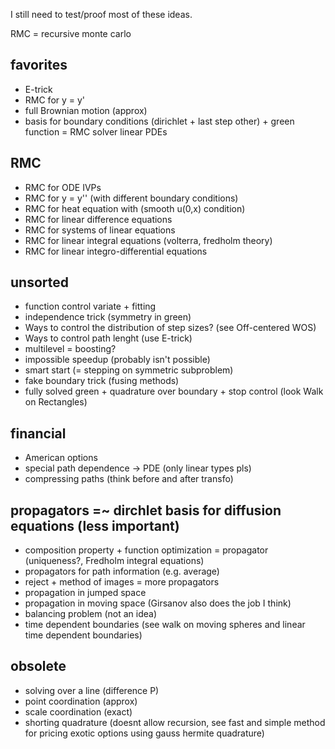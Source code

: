 I still need to test/proof most of these ideas.

RMC = recursive monte carlo
## favorites
- E-trick
- RMC for y = y' 
- full Brownian motion (approx)
- basis for boundary conditions (dirichlet + last step other) + green function = RMC solver linear PDEs

## RMC
- RMC for ODE IVPs
- RMC for y = y'' (with different boundary conditions)
- RMC for heat equation with (smooth u(0,x) condition)
- RMC for linear difference equations
- RMC for systems of linear equations 
- RMC for linear integral equations (volterra, fredholm theory)
- RMC for linear integro-differential equations

## unsorted
- function control variate + fitting
- independence trick (symmetry in green)
- Ways to control the distribution of step sizes? (see Off-centered WOS)
- Ways to control path lenght (use E-trick)
- multilevel = boosting?
- impossible speedup (probably isn't possible)
- smart start (= stepping on symmetric subproblem)
- fake boundary trick (fusing methods)
- fully solved green + quadrature over boundary + stop control (look Walk on Rectangles)

## financial
- American options
- special path dependence -> PDE (only linear types pls)
- compressing paths (think before and after transfo)


## propagators =~ dirchlet basis for diffusion equations (less important)
- composition property + function optimization = propagator (uniqueness?, Fredholm integral equations)
- propagators for path information (e.g. average)
- reject + method of images = more propagators
- propagation in jumped space
- propagation in moving space (Girsanov also does the job I think)
- balancing problem  (not an idea)
- time dependent boundaries (see walk on moving spheres and linear time dependent boundaries)

## obsolete
- solving over a line (difference P) 
- point coordination (approx)
- scale coordination (exact) 
- shorting quadrature (doesnt allow recursion, see fast and simple method for pricing exotic options using gauss hermite quadrature)

